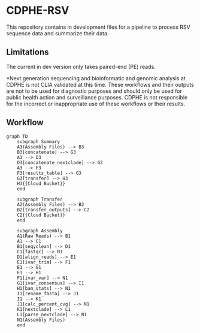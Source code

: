 # CDPHE-RSV

This repository contains in development files for a pipeline to process RSV sequence data and summarize their data.

## Limitations

The current in dev version only takes paired-end (PE) reads.

*Next generation sequencing and bioinformatic and genomic analysis at CDPHE is not CLIA validated at this time. These workflows and their outputs are not to be used for diagnostic purposes and should only be used for public health action and surveillance purposes. CDPHE is not responsible for the incorrect or inappropriate use of these workflows or their results.

## Workflow

```mermaid
graph TD
    subgraph Summary
    A3(Assembly Files) --> B3
    B3[concatenate] --> G3
    A3 --> D3
    D3[concatenate_nextclade] --> G3
    A3 --> F3
    F3[results_table] --> G3
    G3[transfer] --> H3
    H3{{Cloud Bucket}}
    end

    subgraph Transfer
    A2(Assembly Files) --> B2
    B2[transfer_outputs] --> C2
    C2{{Cloud Bucket}}
    end

    subgraph Assembly
    A1(Raw Reads) --> B1
    A1 --> C1
    B1[seqyclean] --> D1
    C1[fastqc] --> N1
    D1[align_reads] --> E1
    E1[ivar_trim] --> F1
    E1 --> G1
    E1 --> H1
    F1[ivar_var] --> N1
    G1[ivar_consensus] --> I1
    H1[bam_stats] --> N1
    I1[rename_fasta] --> J1
    I1 --> K1
    J1[calc_percent_cvg] --> N1
    K1[nextclade] --> L1
    L1[parse_nextclade] --> N1
    N1(Assembly Files)
    end
```
